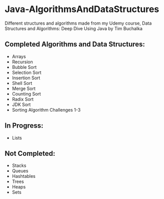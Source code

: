 # Java-AlgorithmsAndDataStructures
Different structures and algorithms made from my Udemy course, Data Structures and Algorithms: Deep Dive Using Java by Tim Buchalka

## Completed Algorithms and Data Structures:
- Arrays
- Recursion
- Bubble Sort
- Selection Sort
- Insertion Sort
- Shell Sort
- Merge Sort
- Counting Sort
- Radix Sort
- JDK Sort
- Sorting Algorithm Challenges 1-3

## In Progress:
- Lists

## Not Completed:
- Stacks
- Queues
- Hashtables
- Trees
- Heaps
- Sets
